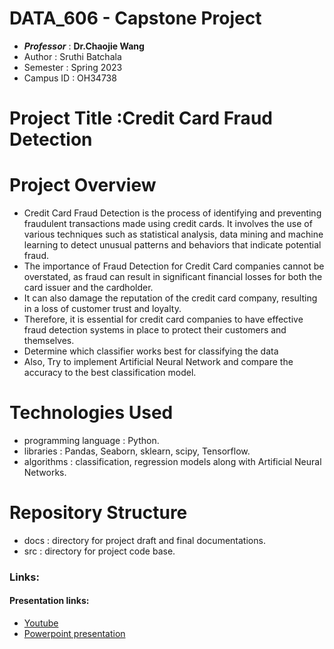 # DATA_606 - Capstone Project
- **_Professor_** : **Dr.Chaojie Wang**
- Author : Sruthi Batchala
- Semester : Spring 2023
- Campus ID : OH34738

# Project Title :Credit Card Fraud Detection

# Project Overview
- Credit Card Fraud Detection is the process of identifying and preventing fraudulent transactions made using credit cards. It involves the use of various techniques such as statistical analysis, data mining and machine learning to detect unusual patterns and behaviors that indicate potential fraud.
- The importance of Fraud Detection for Credit Card companies cannot be overstated, as fraud can result in significant financial losses for both the card issuer and the cardholder. 
- It can also damage the reputation of the credit card company, resulting in a loss of customer trust and loyalty. 
- Therefore, it is essential for credit card companies to have effective fraud detection systems in place to protect their customers and themselves. 
- Determine which classifier works best for classifying the data
- Also, Try to implement Artificial Neural Network and compare the accuracy to the best classification model.

# Technologies Used
- programming language : Python.
- libraries : Pandas, Seaborn, sklearn, scipy, Tensorflow.
- algorithms : classification, regression models along with Artificial Neural Networks.

# Repository Structure
- docs : directory for project draft and final documentations.
- src : directory for project code base.

### Links:
#### Presentation links:
- [Youtube](https://youtu.be/hBOj2BPYU4Y)
- [Powerpoint presentation](https://github.com/DATA-606-SPRING-2023-THU/Sruthi_Data606/blob/main/docs/Capstone_project.pptx)

